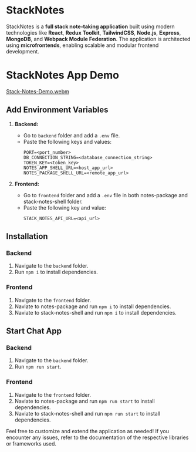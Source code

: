 # StackNotes

StackNotes is a **full stack note-taking application** built using modern technologies like **React**, **Redux Toolkit**, **TailwindCSS**, **Node.js**, **Express**, **MongoDB**, and **Webpack Module Federation**. The application is architected using **microfrontends**, enabling scalable and modular frontend development.

# StackNotes App Demo

[Stack-Notes-Demo.webm](https://github.com/user-attachments/assets/44d1c39c-5a2b-47d9-a056-adcee3b4fe5b)


## Add Environment Variables

1. **Backend:**
   - Go to `backend` folder and add a `.env` file.
   - Paste the following keys and values:
     ```
     PORT=<port_number>
     DB_CONNECTION_STRING=<database_connection_string>
     TOKEN_KEY=<token_key>
     NOTES_APP_SHELL_URL=<host_app_url>
     NOTES_PACKAGE_SHELL_URL=<remote_app_url>
     ```

2. **Frontend:**
   - Go to `frontend` folder and add a `.env` file in both notes-package and stack-notes-shell folder.
   - Paste the following key and value:
     ```
     STACK_NOTES_API_URL=<api_url>
     ```

## Installation

### Backend
1. Navigate to the `backend` folder.
2. Run `npm i` to install dependencies.

### Frontend
1. Navigate to the `frontend` folder.
2. Naviate to notes-package and run `npm i` to install dependencies.
3. Naviate to stack-notes-shell and run `npm i` to install dependencies.

## Start Chat App

### Backend
1. Navigate to the `backend` folder.
2. Run `npm run start`.

### Frontend
1. Navigate to the `frontend` folder.
2. Naviate to notes-package and run `npm run start` to install dependencies.
3. Naviate to stack-notes-shell and run `npm run start` to install dependencies.

Feel free to customize and extend the application as needed! If you encounter any issues, refer to the documentation of the respective libraries or frameworks used.
